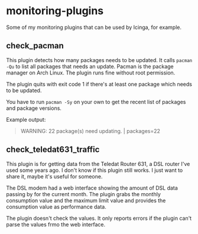 monitoring-plugins
==================

Some of my monitoring plugins that can be used by Icinga, for example.


## check_pacman

This plugin detects how many packages needs to be updated. It calls `pacman -Qu` to list all packages that needs an update.
Pacman is the package manager on Arch Linux. The plugin runs fine without root permission.

The plugin quits with exit code 1 if there's at least one package which needs to be updated.

You have to run `pacman -Sy` on your own to get the recent list of packages and package versions.

Example output:
> WARNING: 22 package(s) need updating. | packages=22


## check_teledat631_traffic

This plugin is for getting data from the Teledat Router 631, a DSL router I've used some years ago. I don't know if this plugin still works.
I just want to share it, maybe it's useful for someone.

The DSL modem had a web interface showing the amount of DSL data passing by for the current month.
The plugin grabs the monthly consumption value and the maximum limit value and provides the consumption value as performance data.

The plugin doesn't check the values. It only reports errors if the plugin can't parse the values frmo the web interface.

